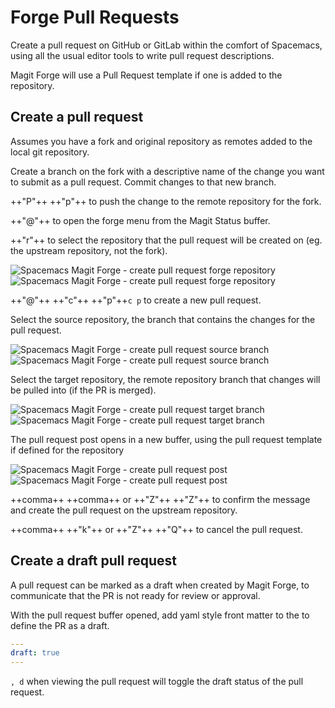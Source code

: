 # Forge Pull Requests

Create a pull request on GitHub or GitLab within the comfort of Spacemacs, using all the usual editor tools to write pull request descriptions.

Magit Forge will use a Pull Request template if one is added to the repository.


## Create a pull request

Assumes you have a fork and original repository as remotes added to the local git repository.

Create a branch on the fork with a descriptive name of the change you want to submit as a pull request.  Commit changes to that new branch.

++"P"++ ++"p"++ to push the change to the remote repository for the fork.

++"@"++ to open the forge menu from the Magit Status buffer.

++"r"++ to select the repository that the pull request will be created on (eg. the upstream repository, not the fork).

![Spacemacs Magit Forge - create pull request forge repository](https://github.com/practicalli/graphic-design/blob/live/editors/spacemacs/screenshots/magit/spacemacs-magit-forge-configure-remote-light.png?raw=true#only-light)
![Spacemacs Magit Forge - create pull request forge repository](https://github.com/practicalli/graphic-design/blob/live/editors/spacemacs/screenshots/magit/spacemacs-magit-forge-configure-remote-dark.png?raw=true#only-dark)

++"@"++ ++"c"++ ++"p"++`c p` to create a new pull request.

Select the source repository, the branch that contains the changes for the pull request.

![Spacemacs Magit Forge - create pull request source branch](https://github.com/practicalli/graphic-design/blob/live/editors/spacemacs/screenshots/magit/spacemacs-magit-forge-pull-request-source-branch-dark.png?raw=true#only-dark)
![Spacemacs Magit Forge - create pull request source branch](https://github.com/practicalli/graphic-design/blob/live/editors/spacemacs/screenshots/magit/spacemacs-magit-forge-pull-request-source-branch-light.png?raw=true#only-light)

Select the target repository, the remote repository branch that changes will be pulled into (if the PR is merged).

![Spacemacs Magit Forge - create pull request target branch](https://github.com/practicalli/graphic-design/blob/live/editors/spacemacs/screenshots/magit/spacemacs-magit-forge-pull-request-target-branch-light.png?raw=true#only-light)
![Spacemacs Magit Forge - create pull request target branch](https://github.com/practicalli/graphic-design/blob/live/editors/spacemacs/screenshots/magit/spacemacs-magit-forge-pull-request-target-branch-dark.png?raw=true#only-dark)

The pull request post opens in a new buffer, using the pull request template if defined for the repository


![Spacemacs Magit Forge - create pull request post](https://github.com/practicalli/graphic-design/blob/live/editors/spacemacs/screenshots/magit/spacemacs-magit-forge-pull-request-post-light.png?raw=true#only-light)
![Spacemacs Magit Forge - create pull request post](https://github.com/practicalli/graphic-design/blob/live/editors/spacemacs/screenshots/magit/spacemacs-magit-forge-pull-request-post-dark.png?raw=true#only-dark)

++comma++ ++comma++ or ++"Z"++ ++"Z"++ to confirm the message and create the pull request on the upstream repository.

++comma++ ++"k"++ or ++"Z"++ ++"Q"++ to cancel the pull request.

## Create a draft pull request

A pull request can be marked as a draft when created by Magit Forge, to communicate that the PR is not ready for review or approval.

With the pull request buffer opened, add yaml style front matter to the to define the PR as a draft.

```yaml
---
draft: true
---
```

`, d` when viewing the pull request will toggle the draft status of the pull request.
